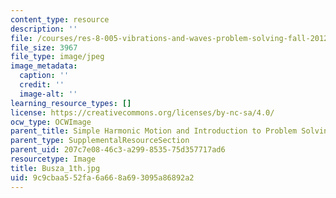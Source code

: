 ```yaml
---
content_type: resource
description: ''
file: /courses/res-8-005-vibrations-and-waves-problem-solving-fall-2012/9c9cbaa552fa6a668a693095a86892a2_Busza_1th.jpg
file_size: 3967
file_type: image/jpeg
image_metadata:
  caption: ''
  credit: ''
  image-alt: ''
learning_resource_types: []
license: https://creativecommons.org/licenses/by-nc-sa/4.0/
ocw_type: OCWImage
parent_title: Simple Harmonic Motion and Introduction to Problem Solving
parent_type: SupplementalResourceSection
parent_uid: 207c7e08-46c3-a299-8535-75d357717ad6
resourcetype: Image
title: Busza_1th.jpg
uid: 9c9cbaa5-52fa-6a66-8a69-3095a86892a2
---
```

